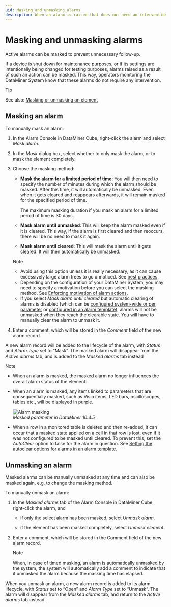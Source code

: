 ```yaml
---
uid: Masking_and_unmasking_alarms
description: When an alarm is raised that does not need an intervention (e.g. maintenance/test), right-click it in the Alarm Console and select 'Mask alarm'.
---
```


# Masking and unmasking alarms

Active alarms can be masked to prevent unnecessary follow-up.

If a device is shut down for maintenance purposes, or if its settings are intentionally being changed for testing purposes, alarms raised as a result of such an action can be masked. This way, operators monitoring the DataMiner System know that these alarms do not require any intervention.

> [!TIP]
> See also: [Masking or unmasking an element](xref:Masking_or_unmasking_an_element)

## Masking an alarm

To manually mask an alarm:

1. In the Alarm Console in DataMiner Cube, right-click the alarm and select *Mask alarm*.

1. In the *Mask* dialog box, select whether to only mask the alarm, or to mask the element completely.

1. Choose the masking method:

   - **Mask the alarm for a limited period of time**: You will then need to specify the number of minutes during which the alarm should be masked. After this time, it will automatically be unmasked. Even when it gets cleared and reappears afterwards, it will remain masked for the specified period of time.

     The maximum masking duration if you mask an alarm for a limited period of time is 30 days.

   - **Mask alarm until unmasked**: This will keep the alarm masked even if it is cleared. This way, if the alarm is first cleared and then reoccurs, there will be no need to mask it again.

   - **Mask alarm until cleared**: This will mask the alarm until it gets cleared. It will then automatically be unmasked.

   > [!NOTE]
   >
   > - Avoid using this option unless it is really necessary, as it can cause excessively large alarm trees to go unnoticed. See [best practices](xref:Best_practices_for_assigning_alarm_severity_levels#keep-alarm-trees-from-growing-too-large).
   > - Depending on the configuration of your DataMiner System, you may need to specify a motivation before you can select the masking method. See [Enforcing motivation of alarm actions](xref:Enforcing_motivation_of_alarm_actions).
   > - If you select *Mask alarm until cleared* but automatic clearing of alarms is disabled (which can be [configured system-wide or per parameter](xref:Clearing_alarms#system-wide-autoclear-setting) or [configured in an alarm template](xref:Setting_the_autoclear_option_in_alarm_template)), alarms will not be unmasked when they reach the clearable state. You will have to manually clear the alarm to unmask it.

1. Enter a comment, which will be stored in the *Comment* field of the new alarm record.

A new alarm record will be added to the lifecycle of the alarm, with *Status* and *Alarm Type* set to “Mask”. The masked alarm will disappear from the *Active alarms* tab, and is added to the *Masked alarms* tab instead

> [!NOTE]
>
> - When an alarm is masked, the masked alarm no longer influences the overall alarm status of the element.
> - When an alarm is masked, any items linked to parameters that are consequentially masked, such as Visio items, LED bars, oscilloscopes, tables etc., will be displayed in purple.
>
>   ![Alarm masking](~/dataminer/images/Masked_Parameter.png)<br>*Masked parameter in DataMiner 10.4.5*
> - When a row in a monitored table is deleted and then re-added, it can occur that a masked state applied on a cell in that row is lost, even if it was not configured to be masked until cleared. To prevent this, set the *AutoClear* option to false for the alarm in question. See [Setting the autoclear options for alarms in an alarm template](xref:Setting_the_autoclear_option_in_alarm_template).

## Unmasking an alarm

Masked alarms can be manually unmasked at any time and can also be masked again, e.g. to change the masking method.

To manually unmask an alarm:

1. In the *Masked alarms* tab of the Alarm Console in DataMiner Cube, right-click the alarm, and

   - if only the select alarm has been masked, select *Unmask alarm*.

   - if the element has been masked completely, select *Unmask element*.

1. Enter a comment, which will be stored in the Comment field of the new alarm record.

   > [!NOTE]
   > When, in case of timed masking, an alarm is automatically unmasked by the system, the system will automatically add a comment to indicate that it unmasked the alarm because the masking time has elapsed.

When you unmask an alarm, a new alarm record is added to its alarm lifecycle, with *Status* set to “Open” and *Alarm Type* set to “Unmask”. The alarm will disappear from the *Masked alarms* tab, and return to the *Active alarms* tab instead.
